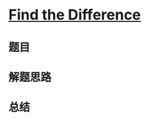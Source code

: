 # [Find the Difference](https://leetcode.com/problems/find-the-difference/)

## 题目


## 解题思路


## 总结


